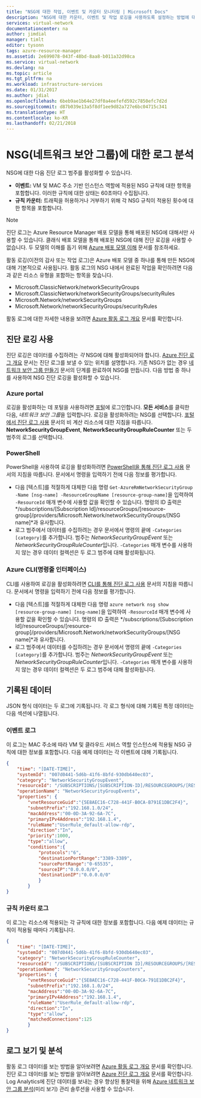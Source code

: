 ```yaml
---
title: "NSG에 대한 작업, 이벤트 및 카운터 모니터링 | Microsoft Docs"
description: "NSG에 대한 카운터, 이벤트 및 작업 로깅을 사용하도록 설정하는 방법에 대해 알아보기"
services: virtual-network
documentationcenter: na
author: jimdial
manager: timlt
editor: tysonn
tags: azure-resource-manager
ms.assetid: 2e699078-043f-48bd-8aa8-b011a32d98ca
ms.service: virtual-network
ms.devlang: na
ms.topic: article
ms.tgt_pltfrm: na
ms.workload: infrastructure-services
ms.date: 01/31/2017
ms.author: jdial
ms.openlocfilehash: 6beb9ae1b64e27df0a4eefefd592c7850efc7d2d
ms.sourcegitcommit: d87b039e13a5f8df1ee9d82a727e6bc04715c341
ms.translationtype: HT
ms.contentlocale: ko-KR
ms.lasthandoff: 02/21/2018
---
```

# <a name="log-analytics-for-network-security-groups-nsgs"></a>NSG(네트워크 보안 그룹)에 대한 로그 분석

NSG에 대한 다음 진단 로그 범주를 활성화할 수 있습니다.

* **이벤트:** VM 및 MAC 주소 기반 인스턴스 역할에 적용된 NSG 규칙에 대한 항목을 포함합니다. 이러한 규칙에 대한 상태는 60초마다 수집됩니다.
* **규칙 카운터:** 트래픽을 허용하거나 거부하기 위해 각 NSG 규칙이 적용된 횟수에 대한 항목을 포함합니다.

> [!NOTE]
> 진단 로그는 Azure Resource Manager 배포 모델을 통해 배포된 NSG에 대해서만 사용할 수 있습니다. 클래식 배포 모델을 통해 배포된 NSG에 대해 진단 로깅을 사용할 수 없습니다. 두 모델의 이해를 돕기 위해 [Azure 배포 모델 이해](../resource-manager-deployment-model.md) 문서를 참조하세요.

활동 로깅(이전의 감사 또는 작업 로그)은 Azure 배포 모델 중 하나를 통해 만든 NSG에 대해 기본적으로 사용됩니다. 활동 로그의 NSG 내에서 완료된 작업을 확인하려면 다음과 같은 리소스 유형을 포함하는 항목을 찾습니다. 

- Microsoft.ClassicNetwork/networkSecurityGroups 
- Microsoft.ClassicNetwork/networkSecurityGroups/securityRules
- Microsoft.Network/networkSecurityGroups
- Microsoft.Network/networkSecurityGroups/securityRules 

활동 로그에 대한 자세한 내용을 보려면 [Azure 활동 로그 개요](../monitoring-and-diagnostics/monitoring-overview-activity-logs.md) 문서를 확인합니다. 

## <a name="enable-diagnostic-logging"></a>진단 로깅 사용

진단 로깅은 데이터를 수집하려는 *각* NSG에 대해 활성화되어야 합니다. [Azure 진단 로그 개요](../monitoring-and-diagnostics/monitoring-overview-of-diagnostic-logs.md) 문서는 진단 로그를 보낼 수 있는 위치를 설명합니다. 기존 NSG가 없는 경우 [네트워크 보안 그룹 만들기](virtual-networks-create-nsg-arm-pportal.md) 문서의 단계를 완료하여 NSG를 만듭니다. 다음 방법 중 하나를 사용하여 NSG 진단 로깅을 활성화할 수 있습니다.

### <a name="azure-portal"></a>Azure portal

로깅을 활성화하는 데 포털을 사용하려면 [포털](https://portal.azure.com)에 로그인합니다. **모든 서비스**를 클릭한 다음, *네트워크 보안 그룹*을 입력합니다. 로깅을 활성화하려는 NSG를 선택합니다. [포털에서 진단 로그 사용](../monitoring-and-diagnostics/monitoring-overview-of-diagnostic-logs.md#how-to-enable-collection-of-resource-diagnostic-logs) 문서의 비 계산 리소스에 대한 지침을 따릅니다. **NetworkSecurityGroupEvent**, **NetworkSecurityGroupRuleCounter** 또는 두 범주의 로그를 선택합니다.

### <a name="powershell"></a>PowerShell

PowerShell을 사용하여 로깅을 활성화하려면 [PowerShell을 통해 진단 로그 사용](../monitoring-and-diagnostics/monitoring-overview-of-diagnostic-logs.md#how-to-enable-collection-of-resource-diagnostic-logs) 문서의 지침을 따릅니다. 문서에서 명령을 입력하기 전에 다음 정보를 평가합니다.

- 다음 [텍스트]를 적절하게 대체한 다음 명령 `Get-AzureRmNetworkSecurityGroup -Name [nsg-name] -ResourceGroupName [resource-group-name]`을 입력하여 `-ResourceId` 매개 변수에 사용할 값을 확인할 수 있습니다. 명령의 ID 출력은 */subscriptions/[Subscription Id]/resourceGroups/[resource-group]/providers/Microsoft.Network/networkSecurityGroups/[NSG name]*과 유사합니다.
- 로그 범주에서 데이터를 수집하려는 경우 문서에서 명령의 끝에 `-Categories [category]`를 추가합니다. 범주는 *NetworkSecurityGroupEvent* 또는 *NetworkSecurityGroupRuleCounter*입니다. `-Categories` 매개 변수를 사용하지 않는 경우 데이터 컬렉션은 두 로그 범주에 대해 활성화됩니다.

### <a name="azure-command-line-interface-cli"></a>Azure CLI(명령줄 인터페이스)

CLI를 사용하여 로깅을 활성화하려면 [CLI를 통해 진단 로그 사용](../monitoring-and-diagnostics/monitoring-overview-of-diagnostic-logs.md#how-to-enable-collection-of-resource-diagnostic-logs) 문서의 지침을 따릅니다. 문서에서 명령을 입력하기 전에 다음 정보를 평가합니다.

- 다음 [텍스트]를 적절하게 대체한 다음 명령 `azure network nsg show [resource-group-name] [nsg-name]`을 입력하여 `-ResourceId` 매개 변수에 사용할 값을 확인할 수 있습니다. 명령의 ID 출력은 */subscriptions/[Subscription Id]/resourceGroups/[resource-group]/providers/Microsoft.Network/networkSecurityGroups/[NSG name]*과 유사합니다.
- 로그 범주에서 데이터를 수집하려는 경우 문서에서 명령의 끝에 `-Categories [category]`를 추가합니다. 범주는 *NetworkSecurityGroupEvent* 또는 *NetworkSecurityGroupRuleCounter*입니다. `-Categories` 매개 변수를 사용하지 않는 경우 데이터 컬렉션은 두 로그 범주에 대해 활성화됩니다.

## <a name="logged-data"></a>기록된 데이터

JSON 형식 데이터는 두 로그에 기록됩니다. 각 로그 형식에 대해 기록된 특정 데이터는 다음 섹션에 나열됩니다.

### <a name="event-log"></a>이벤트 로그
이 로그는 MAC 주소에 따라 VM 및 클라우드 서비스 역할 인스턴스에 적용될 NSG 규칙에 대한 정보를 포함합니다. 다음 예제 데이터는 각 이벤트에 대해 기록됩니다.

```json
{
    "time": "[DATE-TIME]",
    "systemId": "007d0441-5d6b-41f6-8bfd-930db640ec03",
    "category": "NetworkSecurityGroupEvent",
    "resourceId": "/SUBSCRIPTIONS/[SUBSCRIPTION-ID]/RESOURCEGROUPS/[RESOURCE-GROUP-NAME]/PROVIDERS/MICROSOFT.NETWORK/NETWORKSECURITYGROUPS/[NSG-NAME]",
    "operationName": "NetworkSecurityGroupEvents",
    "properties": {
        "vnetResourceGuid":"{5E8AEC16-C728-441F-B0CA-B791E1DBC2F4}",
        "subnetPrefix":"192.168.1.0/24",
        "macAddress":"00-0D-3A-92-6A-7C",
        "primaryIPv4Address":"192.168.1.4",
        "ruleName":"UserRule_default-allow-rdp",
        "direction":"In",
        "priority":1000,
        "type":"allow",
        "conditions":{
            "protocols":"6",
            "destinationPortRange":"3389-3389",
            "sourcePortRange":"0-65535",
            "sourceIP":"0.0.0.0/0",
            "destinationIP":"0.0.0.0/0"
            }
        }
}
```

### <a name="rule-counter-log"></a>규칙 카운터 로그

이 로그는 리소스에 적용되는 각 규칙에 대한 정보를 포함합니다. 다음 예제 데이터는 규칙이 적용될 때마다 기록됩니다.

```json
{
    "time": "[DATE-TIME]",
    "systemId": "007d0441-5d6b-41f6-8bfd-930db640ec03",
    "category": "NetworkSecurityGroupRuleCounter",
    "resourceId": "/SUBSCRIPTIONS/[SUBSCRIPTION ID]/RESOURCEGROUPS/[RESOURCE-GROUP-NAME]TESTRG/PROVIDERS/MICROSOFT.NETWORK/NETWORKSECURITYGROUPS/[NSG-NAME]",
    "operationName": "NetworkSecurityGroupCounters",
    "properties": {
        "vnetResourceGuid":"{5E8AEC16-C728-441F-B0CA-791E1DBC2F4}",
        "subnetPrefix":"192.168.1.0/24",
        "macAddress":"00-0D-3A-92-6A-7C",
        "primaryIPv4Address":"192.168.1.4",
        "ruleName":"UserRule_default-allow-rdp",
        "direction":"In",
        "type":"allow",
        "matchedConnections":125
        }
}
```

## <a name="view-and-analyze-logs"></a>로그 보기 및 분석

활동 로그 데이터를 보는 방법을 알아보려면 [Azure 활동 로그 개요](../monitoring-and-diagnostics/monitoring-overview-of-diagnostic-logs.md) 문서를 확인합니다. 진단 로그 데이터를 보는 방법을 알아보려면 [Azure 진단 로그 개요](../monitoring-and-diagnostics/monitoring-overview-of-diagnostic-logs.md) 문서를 확인합니다. Log Analytics에 진단 데이터를 보내는 경우 향상된 통찰력을 위해 [Azure 네트워크 보안 그룹 분석](../log-analytics/log-analytics-azure-networking-analytics.md)(미리 보기) 관리 솔루션을 사용할 수 있습니다. 
